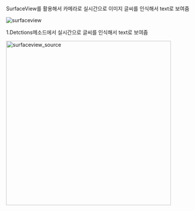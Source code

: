 SurfaceView를 활용해서 카메라로 실시간으로 이미지 글씨를 인식해서 text로 보여줌

![surfaceview](https://user-images.githubusercontent.com/28819051/139637182-17462a29-07c6-4459-95a2-f7703f540929.jpg)


1.Detctions메소드에서 실시간으로 글씨를 인식해서 text로 보여줌

<img width="450" alt="surfaceview_source" src="https://user-images.githubusercontent.com/28819051/139637207-727dd0ad-eaa7-4efa-bc90-77304ad02afa.PNG">
